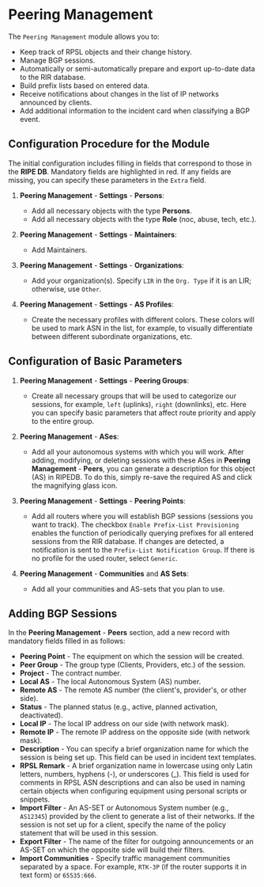# Peering Management

The `Peering Management` module allows you to:

- Keep track of RPSL objects and their change history.
- Manage BGP sessions.
- Automatically or semi-automatically prepare and export up-to-date data to the RIR database.
- Build prefix lists based on entered data.
- Receive notifications about changes in the list of IP networks announced by clients.
- Add additional information to the incident card when classifying a BGP event.

## Configuration Procedure for the Module

The initial configuration includes filling in fields that correspond to those in the **RIPE DB**. Mandatory fields are highlighted in red. If any fields are missing, you can specify these parameters in the `Extra` field.

1. **Peering Management** - **Settings** - **Persons**:
   - Add all necessary objects with the type **Persons**.
   - Add all necessary objects with the type **Role** (noc, abuse, tech, etc.).

2. **Peering Management** - **Settings** - **Maintainers**:
   - Add Maintainers.

3. **Peering Management** - **Settings** - **Organizations**:
   - Add your organization(s). Specify `LIR` in the `Org. Type` if it is an LIR; otherwise, use `Other`.

4. **Peering Management** - **Settings** - **AS Profiles**:
   - Create the necessary profiles with different colors. These colors will be used to mark ASN in the list, for example, to visually differentiate between different subordinate organizations, etc.

## Configuration of Basic Parameters

1. **Peering Management** - **Settings** - **Peering Groups**:
   - Create all necessary groups that will be used to categorize our sessions, for example, `left` (uplinks), `right` (downlinks), etc. Here you can specify basic parameters that affect route priority and apply to the entire group.

2. **Peering Management** - **ASes**:
   - Add all your autonomous systems with which you will work. After adding, modifying, or deleting sessions with these ASes in **Peering Management** - **Peers**, you can generate a description for this object (AS) in RIPEDB. To do this, simply re-save the required AS and click the magnifying glass icon.

3. **Peering Management** - **Settings** - **Peering Points**:
   - Add all routers where you will establish BGP sessions (sessions you want to track). The checkbox `Enable Prefix-List Provisioning` enables the function of periodically querying prefixes for all entered sessions from the RIR database. If changes are detected, a notification is sent to the `Prefix-List Notification Group`. If there is no profile for the used router, select `Generic`.

4. **Peering Management** - **Communities** and **AS Sets**:
   - Add all your communities and AS-sets that you plan to use.

## Adding BGP Sessions

In the **Peering Management** - **Peers** section, add a new record with mandatory fields filled in as follows:

- **Peering Point** - The equipment on which the session will be created.
- **Peer Group** - The group type (Clients, Providers, etc.) of the session.
- **Project** - The contract number.
- **Local AS** - The local Autonomous System (AS) number.
- **Remote AS** - The remote AS number (the client's, provider's, or other side).
- **Status** - The planned status (e.g., active, planned activation, deactivated).
- **Local IP** - The local IP address on our side (with network mask).
- **Remote IP** - The remote IP address on the opposite side (with network mask).
- **Description** - You can specify a brief organization name for which the session is being set up. This field can be used in incident text templates.
- **RPSL Remark** - A brief organization name in lowercase using only Latin letters, numbers, hyphens (-), or underscores (_). This field is used for comments in RPSL ASN descriptions and can also be used in naming certain objects when configuring equipment using personal scripts or snippets.
- **Import Filter** - An AS-SET or Autonomous System number (e.g., `AS12345`) provided by the client to generate a list of their networks. If the session is not set up for a client, specify the name of the policy statement that will be used in this session.
- **Export Filter** - The name of the filter for outgoing announcements or an AS-SET on which the opposite side will build their filters.
- **Import Communities** - Specify traffic management communities separated by a space. For example, `RTK-3P` (if the router supports it in text form) or `65535:666`.

